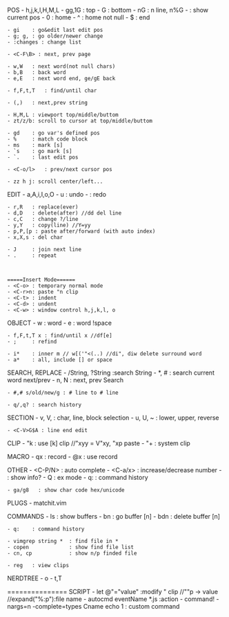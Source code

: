 POS
    - h,j,k,l,H,M,L
    - gg,1G : top
    - G     : bottom
    - nG    : n line, n%G
    - <C-G> : show current pos
    - 0     : home
    - ^     : home not null
    - $     : end
    
    - gi    : go&edit last edit pos
	- g; g,	: go older/newer change
	- :changes : change list
    
    - <C-F\B> : next, prev page
    
    - w,W   : next word(not null chars)
    - b,B   : back word
    - e,E   : next word end, ge/gE back

    - f,F,t,T   : find/until char
    
    - (,)   : next,prev string
    
    - H,M,L : viewport top/middle/buttom
    - zt/z/b: scroll to cursor at top/middle/buttom

    - gd    : go var's defined pos
    - %     : match code block
    - ms    : mark [s]
    - `s    : go mark [s]
    - `.    : last edit pos

    - <C-o/l>   : prev/next cursor pos
	
	- zz h j: scroll center/left... 

EDIT
    - a,A,i,I,o,O
    - u     : undo
    - <C-r> : redo
    
    - r,R   : replace(ever)
    - d,D   : delete(after) //dd del line
    - c,C   : change ?/line
    - y,Y   : copy(line) //Y=yy
    - p,P,[p : paste after/forward (with auto index)
    - x,X,s : del char
    
    - J     : join next line
    - .     : repeat

    
	
	=====Insert Mode======
    - <C-o> : temporary normal mode
	- <C-r>n: paste "n clip
	- <C-t>	: indent
	- <C-d>	: undent
    - <C-w> : window control h,j,k,l, o
	
OBJECT
    - w     : word
    - e     : word !space
    
    - f,F,t,T x : find/until x //df[e]
    - ;     : refind
    
    - i*    : inner m // w[('"<(..) //di", diw delete surround word
    - a*    : all, include [] or space
    
SEARCH, REPLACE
    - /String, ?String :search String
    - *, #  : search current word next/prev
    - n, N  : next, prev Search
    
    - #,# s/old/new/g : # line to # line
    
    - q/,q? : search history

SECTION
    - v, V, <C-V> : char, line, block selection
    - u, U, ~ : lower, upper, reverse
    
    - <C-V>G$A : line end edit
    
CLIP
    - "k    : use [k] clip //"xyy = V"xy, "xp paste
    - "+    : system clip
    
MACRO
    - qx    : record
    - @x    : use record
    
OTHER
    - <C-P/N> : auto complete
	- <C-a/x> : increase/decrease number
    - <C-G>   : show info?
    - Q       : ex mode
    - q:      : command history
	
	- ga/g8   : show char code hex/unicode
    
PLUGS
    - matchit.vim 



COMMANDS
    - ls    : show buffers
    - bn    : go buffer [n]
    - bdn   : delete buffer [n]
    
    - q:    : command history
    
    - vimgrep string *  : find file in *
    - copen             : show find file list
    - cn, cp            : show n/p finded file

    - reg   : view clips

NERDTREE
    - o
    - t,T

    
    
    
    
    
    
===============
SCRIPT
    - let @"="value" :modify " clip //""p -> value //expand("%:p"):file name
    - autocmd eventName *.js :action
    - command! -nargs=n -complete=types Cname echo 1 : custom command

